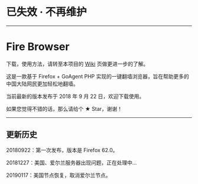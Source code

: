 # 已失效 · 不再维护

---

# Fire Browser

下载，使用方法，请转至本项目的 [Wiki](https://github.com/bclswl0827/Fire-Browser/wiki) 页做更进一步的了解。

这是一款基于 Firefox + GoAgent PHP 实现的一键翻墙浏览器，旨在帮助更多的中国大陆网民更加轻松地翻墙。

当前最新的版本发布于 2018 年 9 月 22 日，欢迎下载使用。

如果您觉得不错的话，那么请给个 ★ Star，谢谢！

---

## 更新历史

20180922：第一次发布，版本是 Firefox 62.0。

20181227：美国、爱尔兰服务器出现问题，正在处理中...

20190117：美国节点恢复，取消爱尔兰节点。

